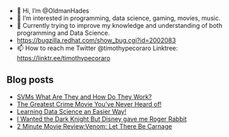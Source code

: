 - 👋 Hi, I’m @OldmanHades
- 👀 I’m interested in programming, data science, gaming, movies, music.
- 🌱 Currently trying to improve my knowledge and understanding of both programming and Data Science.
- https://bugzilla.redhat.com/show_bug.cgi?id=2002083
- 📫 How to reach me Twitter @timothypecoraro
Linktree: https://linktr.ee/timothypecoraro

## Blog posts
<!-- BLOG-POST-LIST:START -->
- [SVMs What Are They and How Do They Work?](https://medium.com/@timothypecoraro/svms-what-are-they-and-how-do-they-work-4c7887844ea?source=rss-5097f5c9b801------2)
- [The Greatest Crime Movie You’ve Never Heard of!](https://medium.com/@timothypecoraro/the-greatest-crime-movie-youve-never-heard-of-c4eaf53b0df7?source=rss-5097f5c9b801------2)
- [Learning Data Science an Easier Way!](https://medium.com/@timothypecoraro/learning-data-science-an-easier-way-87245e3d2f2c?source=rss-5097f5c9b801------2)
- [I Wanted the Dark Knight But Disney gave me Roger Rabbit](https://medium.com/@timothypecoraro/i-wanted-the-dark-knight-but-disney-gave-me-roger-rabbit-4876fefff0ae?source=rss-5097f5c9b801------2)
- [2 Minute Movie Review:Venom: Let There Be Carnage](https://medium.com/@timothypecoraro/2-minute-movie-review-venom-let-there-be-carnage-8d32884960d?source=rss-5097f5c9b801------2)
<!-- BLOG-POST-LIST:END -->
